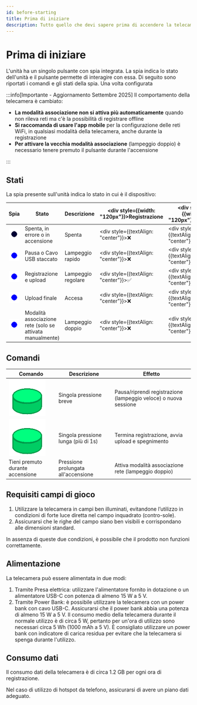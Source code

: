```yaml
---
id: before-starting
title: Prima di iniziare
description: Tutto quello che devi sapere prima di accendere la telecamera.
---
```


# Prima di iniziare

L'unità ha un singolo pulsante con spia integrata. La spia indica lo stato dell'unità e il pulsante permette di interagire con essa.
Di seguito sono riportati i comandi e gli stati della spia.
Una volta configurata

:::info[Importante - Aggiornamento Settembre 2025]
Il comportamento della telecamera è cambiato:

- **La modalità associazione non si attiva più automaticamente** quando non rileva reti ma c'è la possibilità di registrare offline
- **Si raccomanda di usare l'app mobile** per la configurazione delle reti WiFi, in qualsiasi modalità della telecamera, anche durante la registrazione
- **Per attivare la vecchia modalità associazione** (lampeggio doppio) è necessario tenere premuto il pulsante durante l'accensione

:::

## Stati

La spia presente sull'unità indica lo stato in cui è il dispositivo:

| Spia                                                      | Stato                                                     | Descrizione        | <div style={{width: "120px"}}>Registrazione</div> | <div style={{width: "120px"}}>Upload</div>   | <div style={{width: "120px"}}>Associazione</div> |
|-----------------------------------------------------------|-----------------------------------------------------------|--------------------|---------------------------------------------------|----------------------------------------------|--------------------------------------------------|
| ![spenta](/img/blink1_1000ms_0_0ms.gif)                   | Spenta, in errore o in accensione                         | Spenta             | <div style={{textAlign: "center"}}>❌</div>        | <div style={{textAlign: "center"}}>❌</div>   | <div style={{textAlign: "center"}}>❌</div>       |
| ![lampeggio_rapido](/img/blink1_200ms_50_0ms.gif)         | Pausa o Cavo USB staccato                                 | Lampeggio rapido   | <div style={{textAlign: "center"}}>❌</div>        | <div style={{textAlign: "center"}}>✅</div>   | <div style={{textAlign: "center"}}>❌</div>       |
| ![lampeggio_medio](/img/blink1_1000ms_50_0ms.gif)         | Registrazione e upload                                    | Lampeggio regolare | <div style={{textAlign: "center"}}>✅</div>        | <div style={{textAlign: "center"}}>✅</div>   | <div style={{textAlign: "center"}}>❌</div>       |
| ![spia_accesa](/img/blink1_1000ms_100_0ms.gif)            | Upload finale                                             | Accesa             | <div style={{textAlign: "center"}}>❌</div>        | <div style={{textAlign: "center"}}>✅</div>   | <div style={{textAlign: "center"}}>❌</div>       |
| ![lampeggio_doppio](/img/blink2_400ms_50_1000ms.gif)      | Modalità associazione rete (solo se attivata manualmente) | Lampeggio doppio   | <div style={{textAlign: "center"}}>❌</div>        | <div style={{textAlign: "center"}}>❌</div>   | <div style={{textAlign: "center"}}>✅</div>       |

## Comandi

| Comando                                              | Descrizione                         | Effetto                                                      |
|------------------------------------------------------|-------------------------------------|--------------------------------------------------------------|
| ![short_press](/img/button_spring_green_short.gif)   | Singola pressione breve             | Pausa/riprendi registrazione (lampeggio veloce) o nuova sessione |
| ![long_press](/img/button_spring_green_long.gif)     | Singola pressione lunga (più di 1s) | Termina registrazione, avvia upload e spegnimento           |
| Tieni premuto durante accensione                    | Pressione prolungata all'accensione | Attiva modalità associazione rete (lampeggio doppio)        |

## Requisiti campi di gioco

1. Utilizzare la telecamera in campi ben illuminati, evitandone l’utilizzo in condizioni
di forte luce diretta nel campo inquadrato (contro-sole).
2. Assicurarsi che le righe del campo siano ben visibili e corrispondano alle dimensioni standard.

In assenza di queste due condizioni, è possibile che il prodotto non funzioni correttamente.

## Alimentazione

La telecamera può essere alimentata in due modi:

1. Tramite Presa elettrica: utilizzare l'alimentatore fornito in dotazione o un alimentatore USB-C con potenza di almeno 15 W a 5 V.
2. Tramite Power Bank: è possibile utilizzare la telecamera con un power bank con cavo USB-C. Assicurarsi che il power bank abbia una potenza di almeno 15 W a 5 V. Il consumo medio della telecamera durante il normale utilizzo è di circa 5 W, pertanto per un'ora di utilizzo sono necessari circa 5 Wh (1000 mAh a 5 V).
È consigliato utilizzare un power bank con indicatore di carica residua per evitare che la telecamera si spenga durante l'utilizzo.

## Consumo dati

Il consumo dati della telecamera è di circa 1.2 GB per ogni ora di registrazione.

Nel caso di utilizzo di hotspot da telefono, assicurarsi di avere un piano dati adeguato.

